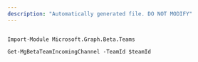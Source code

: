 ```yaml
---
description: "Automatically generated file. DO NOT MODIFY"
---
```


```powershellv2

Import-Module Microsoft.Graph.Beta.Teams

Get-MgBetaTeamIncomingChannel -TeamId $teamId

```
